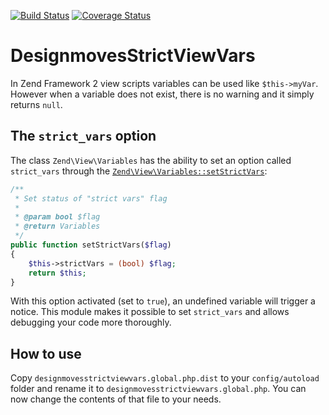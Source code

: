 [![Build Status](https://travis-ci.org/Designmoves/DesignmovesStrictViewVars.svg?branch=master)](https://travis-ci.org/Designmoves/DesignmovesStrictViewVars)
[![Coverage Status](https://coveralls.io/repos/Designmoves/DesignmovesStrictViewVars/badge.png)](https://coveralls.io/r/Designmoves/DesignmovesStrictViewVars)

DesignmovesStrictViewVars
=========================

In Zend Framework 2 view scripts variables can be used like `$this->myVar`. However when a variable does not
exist, there is no warning and it simply returns `null`.

## The `strict_vars` option
The class `Zend\View\Variables` has the ability to set an option called `strict_vars` through the
[`Zend\View\Variables::setStrictVars`](https://github.com/zendframework/zf2/blob/master/library/Zend/View/Variables.php#L70-L80):
```php
/**
 * Set status of "strict vars" flag
 *
 * @param bool $flag
 * @return Variables
 */
public function setStrictVars($flag)
{
    $this->strictVars = (bool) $flag;
    return $this;
}
```
With this option activated (set to `true`), an undefined variable will trigger a notice.
This module makes it possible to set `strict_vars` and allows debugging your code more thoroughly.

## How to use
Copy `designmovesstrictviewvars.global.php.dist` to your `config/autoload` folder and rename it to
`designmovesstrictviewvars.global.php`. You can now change the contents of that file to your needs.
